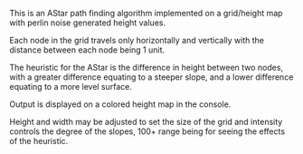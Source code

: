 This is an AStar path finding algorithm implemented on a grid/height map with perlin noise generated height values.

Each node in the grid travels only horizontally and vertically with the distance between each node being 1 unit.

The heuristic for the AStar is the difference in height between two nodes, with a greater difference equating to a steeper slope, and a lower difference equating to a more level surface.

Output is displayed on a colored height map in the console.

Height and width may be adjusted to set the size of the grid and intensity controls the degree of the slopes, 100+ range being for seeing the effects of the heuristic.
